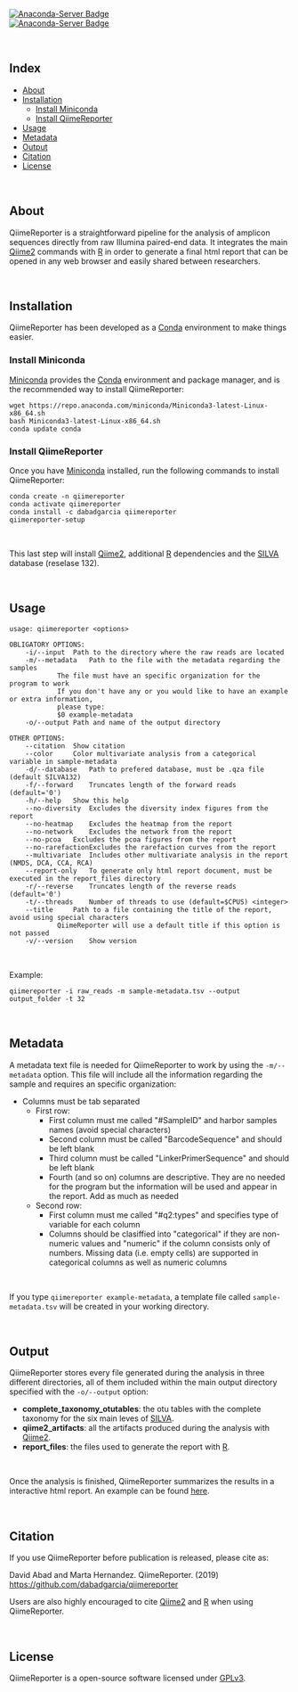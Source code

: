 [![Anaconda-Server Badge](https://anaconda.org/dabadgarcia/qiimereporter/badges/version.svg)](https://anaconda.org/dabadgarcia/qiimereporter)  
[![Anaconda-Server Badge](https://anaconda.org/dabadgarcia/qiimereporter/badges/latest_release_date.svg)](https://anaconda.org/dabadgarcia/qiimereporter)

<br>

## Index  
  * [About](#about)
  * [Installation](#installation)
  	* [Install Miniconda](#install-miniconda)
	* [Install QiimeReporter](#install-qiimereporter)
  * [Usage](#usage)
  * [Metadata](#metadata)  
  * [Output](#output)
  * [Citation](#citation)
  * [License](#license)

<br>

## About

QiimeReporter is a straightforward pipeline for the analysis of amplicon sequences directly from raw Illumina paired-end data. It integrates the main [Qiime2](https://github.com/qiime2/qiime2) commands with [R](https://cran.r-project.org/) in order to generate a final html report that can be opened in any web browser and easily shared between researchers.  

<br>

## Installation

QiimeReporter has been developed as a [Conda](https://docs.conda.io/projects/conda/en/latest/user-guide/install/) environment to make things easier. 

### Install Miniconda

[Miniconda](https://docs.conda.io/en/latest/miniconda.html) provides the [Conda](https://docs.conda.io/projects/conda/en/latest/user-guide/install/) environment and package manager, and is the recommended way to install QiimeReporter: 

```
wget https://repo.anaconda.com/miniconda/Miniconda3-latest-Linux-x86_64.sh
bash Miniconda3-latest-Linux-x86_64.sh
conda update conda
```

### Install QiimeReporter

Once you have [Miniconda](https://docs.conda.io/en/latest/miniconda.html) installed, run the following commands to install QiimeReporter:

```
conda create -n qiimereporter
conda activate qiimereporter
conda install -c dabadgarcia qiimereporter
qiimereporter-setup
```
<br>

This last step will install [Qiime2](https://github.com/qiime2/qiime2), additional [R](https://cran.r-project.org/) dependencies and the [SILVA](https://www.arb-silva.de/) database (reselase 132).

<br>

## Usage
```
usage: qiimereporter <options>

OBLIGATORY OPTIONS:
	-i/--input 	Path to the directory where the raw reads are located
	-m/--metadata	Path to the file with the metadata regarding the samples
			The file must have an specific organization for the program to work
			If you don't have any or you would like to have an example or extra information, 
			please type: 
			$0 example-metadata
	-o/--output	Path and name of the output directory

OTHER OPTIONS:
	--citation	Show citation
	--color 	Color multivariate analysis from a categorical variable in sample-metadata 
	-d/--database 	Path to prefered database, must be .qza file (default SILVA132)
	-f/--forward	Truncates length of the forward reads (default='0')
	-h/--help	Show this help
	--no-diversity	Excludes the diversity index figures from the report
	--no-heatmap	Excludes the heatmap from the report
	--no-network	Excludes the network from the report
	--no-pcoa	Excludes the pcoa figures from the report
	--no-rarefactionExcludes the rarefaction curves from the report
	--multivariate	Includes other multivariate analysis in the report (NMDS, DCA, CCA, RCA)
	--report-only	To generate only html report document, must be executed in the report_files directory
	-r/--reverse	Truncates length of the reverse reads (default='0')
	-t/--threads	Number of threads to use (default=$CPUS) <integer>
	--title		Path to a file containing the title of the report, avoid using special characters 
			QiimeReporter will use a default title if this option is not passed
	-v/--version	Show version

```
<br>

Example:
```
qiimereporter -i raw_reads -m sample-metadata.tsv --output output_folder -t 32
```
<br>

## Metadata

A metadata text file is needed for QiimeReporter to work by using the `-m/--metadata` option. This file will include all the information regarding the sample and requires an specific organization:  
- Columns must be tab separated
	- First row: 
		- First column must me called "#SampleID" and harbor samples names (avoid special characters)
		- Second column must be called "BarcodeSequence" and should be left blank
		- Third column must be called "LinkerPrimerSequence" and should be left blank
		- Fourth (and so on) columns are descriptive. They are no needed for the program but the information will be used and appear in the       report. Add as much as needed
	- Second row: 
		- First column must me called "#q2:types" and specifies type of variable for each column
		- Columns should be clasiffied into "categorical" if they are non-numeric values and "numeric" if the column consists only of             numbers. Missing data (i.e. empty cells) are supported in categorical columns as well as numeric columns

<br>

If you type `qiimereporter example-metadata`, a template file called `sample-metadata.tsv` will be created in your working directory.

<br>

## Output
QiimeReporter stores every file generated during the analysis in three different directories, all of them included within the main output directory specified with the `-o/--output` option:  

- **complete_taxonomy_otutables**: the otu tables with the complete taxonomy for the six main leves of [SILVA](https://www.arb-silva.de/).
- **qiime2_artifacts**: all the artifacts produced during the analysis with [Qiime2](https://github.com/qiime2/qiime2).
- **report_files**: the files used to generate the report with [R](https://cran.r-project.org/).

<br>

Once the analysis is finished, QiimeReporter summarizes the results in a interactive html report. An example can be found [here](https://dabadgarcia.github.io/qiimereporter/example-report.html).

<br>

## Citation

If you use QiimeReporter before publication is released, please cite as:  
  
David Abad and Marta Hernandez. QiimeReporter. (2019) https://github.com/dabadgarcia/qiimereporter

Users are also highly encouraged to cite [Qiime2](https://github.com/qiime2/qiime2) and [R](https://cran.r-project.org/) when using QiimeReporter.

<br>

## License
QiimeReporter is a open-source software licensed under [GPLv3](https://github.com/dabadgarcia/qiimereporter/blob/master/LICENSE).
